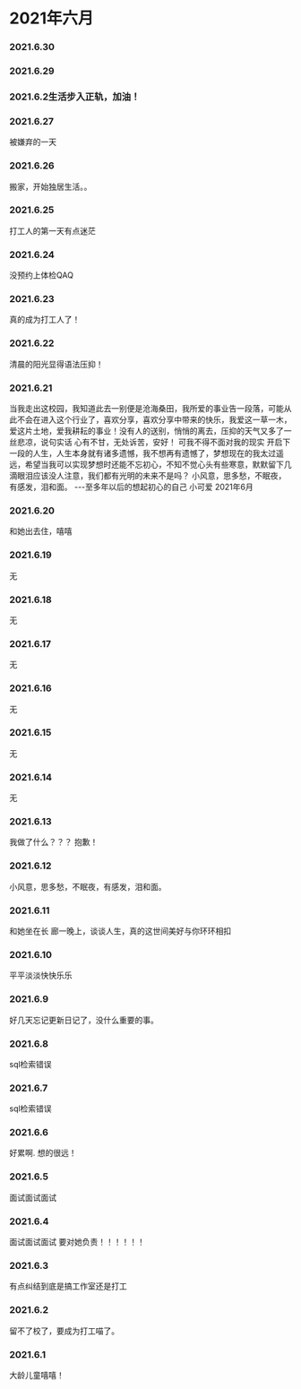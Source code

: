 # 2021年六月

### 2021.6.30
### 2021.6.29
### 2021.6.2生活步入正轨，加油！
### 2021.6.27
被嫌弃的一天
### 2021.6.26
搬家，开始独居生活。。
### 2021.6.25
打工人的第一天有点迷茫
### 2021.6.24
没预约上体检QAQ
### 2021.6.23
真的成为打工人了！
### 2021.6.22
清晨的阳光显得语法压抑！
### 2021.6.21
当我走出这校园，我知道此去一别便是沧海桑田，我所爱的事业告一段落，可能从此不会在进入这个行业了，喜欢分享，喜欢分享中带来的快乐，我爱这一草一木，爱这片土地，爱我耕耘的事业！没有人的送别，悄悄的离去，压抑的天气又多了一丝悲凉，说句实话 心有不甘，无处诉苦，安好！ 可我不得不面对我的现实 开启下一段的人生，人生本身就有诸多遗憾，我不想再有遗憾了，梦想现在的我太过遥远，希望当我可以实现梦想时还能不忘初心，不知不觉心头有些寒意，默默留下几滴眼泪应该没人注意，我们都有光明的未来不是吗？  小风意，思多愁，不眠夜，有感发，泪和面。
                 ---至多年以后的想起初心的自己
                                          小可爱 2021年6月
### 2021.6.20
和她出去住，嘻嘻
### 2021.6.19
无
### 2021.6.18
无
### 2021.6.17
无
### 2021.6.16
无
### 2021.6.15
无
### 2021.6.14
无
### 2021.6.13
我做了什么？？？ 抱歉！
### 2021.6.12
小风意，思多愁，不眠夜，有感发，泪和面。
### 2021.6.11
和她坐在长
廊一晚上，谈谈人生，真的这世间美好与你环环相扣
### 2021.6.10
平平淡淡快快乐乐
### 2021.6.9
好几天忘记更新日记了，没什么重要的事。
### 2021.6.8
sql检索错误
### 2021.6.7
sql检索错误
### 2021.6.6
好累啊. 想的很远！
### 2021.6.5
面试面试面试
### 2021.6.4
面试面试面试  要对她负责！！！！！！
### 2021.6.3
有点纠结到底是搞工作室还是打工
### 2021.6.2
留不了校了，要成为打工喵了。
### 2021.6.1
大龄儿童嘻嘻！
